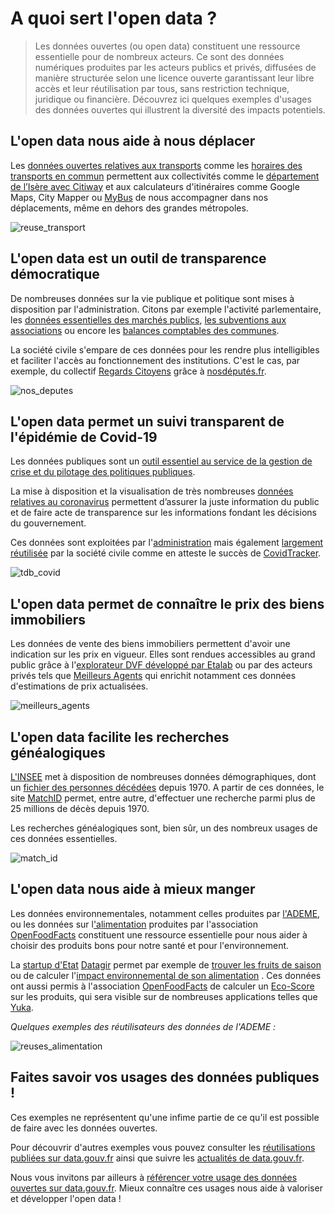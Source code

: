 # A quoi sert l'open data ?
> Les données ouvertes (ou open data) constituent une ressource essentielle pour de nombreux acteurs. 
Ce sont des données numériques produites par les acteurs publics et privés, diffusées de manière structurée selon une licence ouverte garantissant leur libre accès et leur réutilisation par tous, sans restriction technique, juridique ou financière.
Découvrez ici quelques exemples d'usages des données ouvertes qui illustrent la diversité des impacts potentiels. 

## L'open data nous aide à nous déplacer

Les [données ouvertes relatives aux transports](https://transport.data.gouv.fr/) comme les [horaires des transports en commun](https://transport.data.gouv.fr/datasets?type=public-transit) permettent aux collectivités comme  le [département de l’Isère avec Citiway](https://blog.transport.data.gouv.fr/billets/city-way/) et aux calculateurs d'itinéraires comme Google Maps, City Mapper ou  [MyBus](https://www.data.gouv.fr/fr/reuses/mybus/) de nous accompagner dans nos déplacements, même en dehors des grandes métropoles.

![reuse_transport](https://github.com/etalab/datagouvfr-pages/blob/master/pages/about/transport.png?raw=true)

## L'open data est un outil de transparence démocratique

De nombreuses données sur la vie publique et politique sont mises à disposition par l'administration. Citons par exemple l'activité parlementaire, les [données essentielles des marchés publics](https://www.data.gouv.fr/fr/datasets/fichiers-consolides-des-donnees-essentielles-de-la-commande-publique/),  [les subventions aux associations](https://www.data.gouv.fr/fr/datasets/projet-de-loi-de-finances-pour-2020-plf-2020-donnees-de-lannexe-jaune-effort-financier-de-letat-en-faveur-des-associations/) ou encore les [balances comptables des communes](https://www.data.gouv.fr/fr/datasets/balances-comptables-des-communes/). 

La société civile s'empare de ces données pour les rendre plus intelligibles et faciliter l'accès au fonctionnement des institutions.  C'est le cas, par exemple, du collectif [Regards Citoyens](https://www.regardscitoyens.org/qui-sommes-nous/)  grâce à [nosdéputés.fr](https://www.nosdeputes.fr/). 

![nos_deputes](https://github.com/etalab/datagouvfr-pages/blob/master/pages/about/nosdeputes.png?raw=true)

## L'open data permet un suivi transparent de l'épidémie de Covid-19

Les données publiques sont un [outil essentiel au service de la gestion de crise et du pilotage des politiques publiques](https://www.etalab.gouv.fr/les-donnees-publiques-au-service-de-la-gestion-de-crise-et-du-pilotage-des-politiques-publiques). 

La mise à disposition et la visualisation de très nombreuses [données relatives au coronavirus](https://www.data.gouv.fr/pages/donnees-coronavirus) permettent d’assurer la juste information du public et de faire acte de transparence sur les informations fondant les décisions du gouvernement.

Ces données sont exploitées par l'[administration](https://www.gouvernement.fr/info-coronavirus/carte-et-donnees) mais également [largement réutilisée](https://www.data.gouv.fr/fr/posts/retour-sur-les-activites-de-data-gouv-fr-en-2020/) par la société civile comme en atteste le succès de [CovidTracker](https://covidtracker.fr/). 

![tdb_covid](https://github.com/etalab/datagouvfr-pages/blob/master/pages/about/tableau%20de%20bord%20covid.png?raw=true)

## L'open data permet de connaître le prix des biens immobiliers

Les données de vente des biens immobiliers permettent d'avoir une indication sur les prix en vigueur. Elles sont rendues accessibles au grand public grâce à l'[explorateur DVF développé par Etalab](https://www.data.gouv.fr/fr/reuses/explorateur-de-donnees-de-valeur-fonciere-dvf/) ou par des acteurs privés tels que [Meilleurs Agents](https://www.meilleursagents.com/prix-immobilier/dvf/) qui enrichit notamment ces données d'estimations de prix actualisées.

![meilleurs_agents](https://github.com/etalab/datagouvfr-pages/blob/master/pages/about/meilleurs%20agents.png?raw=true)

## L'open data facilite les recherches généalogiques

[L'INSEE](https://www.data.gouv.fr/fr/organizations/institut-national-de-la-statistique-et-des-etudes-economiques-insee/) met à disposition de nombreuses données démographiques, dont un [fichier des personnes décédées](https://www.data.gouv.fr/fr/datasets/fichier-des-personnes-decedees/) depuis 1970. A partir de ces données, le site [MatchID](https://www.data.gouv.fr/fr/reuses/moteur-de-recherche-des-personnes-decedees-matchid/) permet, entre autre, d'effectuer une recherche parmi plus de 25 millions de décès depuis 1970. 

Les recherches généalogiques sont, bien sûr, un des nombreux usages de ces données essentielles.

![match_id](https://github.com/etalab/datagouvfr-pages/blob/master/pages/about/image.png?raw=true)

## L'open data nous aide à mieux manger

Les données environnementales, notamment celles produites par [l'ADEME](https://www.data.gouv.fr/fr/organizations/ademe/), ou les données sur l['alimentation](https://www.data.gouv.fr/fr/datasets/open-food-facts-produits-alimentaires-ingredients-nutrition-labels/) produites par l'association [OpenFoodFacts](https://fr.openfoodfacts.org/) constituent une ressource essentielle pour nous aider à choisir des produits bons pour notre santé et pour l'environnement.

La [startup d'Etat](https://beta.gouv.fr/approche/) [Datagir](https://datagir.ademe.fr/) permet par exemple de [trouver les fruits de saison](https://www.data.gouv.fr/fr/reuses/mes-fruits-legumes-de-saison-votre-moteur-de-recherche-pour-retrouver-les-fruits-legumes-du-mois/) ou de calculer l'[impact environnemental de son alimentation](https://www.data.gouv.fr/fr/reuses/explorer-la-base-agribalyse-pour-decouvrir-limpact-environnemental-de-lalimentation/) . Ces données ont aussi permis à l'association [OpenFoodFacts](https://www.data.gouv.fr/fr/organizations/open-food-facts/) de calculer un [Eco-Score](https://www.data.gouv.fr/fr/reuses/eco-score-limpact-environnemental-des-produits-alimentaires-1/) sur les produits, qui sera visible sur de nombreuses applications telles que [Yuka](https://yuka.io/).

*Quelques exemples des réutilisateurs des données de l'ADEME :* 

![reuses_alimentation](https://github.com/etalab/datagouvfr-pages/blob/master/pages/about/Reuses%20alimentation.png?raw=true)

## Faites savoir vos usages des données publiques !

Ces exemples ne représentent qu'une infime partie de ce qu'il est possible de faire avec les données ouvertes. 

Pour découvrir d'autres exemples vous pouvez consulter les [réutilisations publiées sur data.gouv.fr](https://www.data.gouv.fr/fr/reuses/) ainsi que suivre les [actualités de data.gouv.fr](https://www.data.gouv.fr/fr/posts/).   

Nous vous invitons par ailleurs à [référencer votre usage des données ouvertes sur data.gouv.fr](https://guides.etalab.gouv.fr/reutilisation/#pourquoi-referencer-une-reutilisation). Mieux connaître ces usages nous aide à valoriser et développer l'open data !
